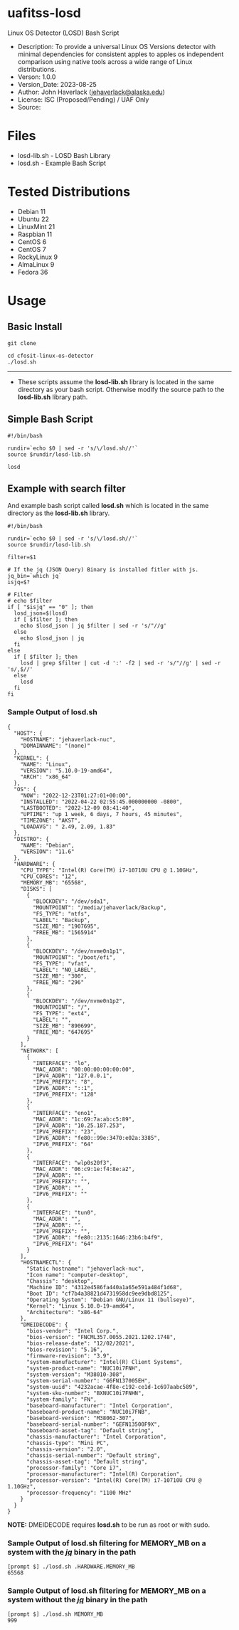 # uafitss-losd

Linux OS Detector (LOSD) Bash Script

- Description: To provide a universal Linux OS Versions detector with minimal dependencies for consistent apples to apples os independent comparison using native tools across a wide range of Linux distributions.
- Verson: 1.0.0
- Version_Date: 2023-08-25
- Author: John Haverlack (jehaverlack@alaska.edu)
- License: ISC (Proposed/Pending) / UAF Only
- Source:


# Files
- losd-lib.sh - LOSD Bash Library
- losd.sh - Example Bash Script

# Tested Distributions
- Debian 11
- Ubuntu 22
- LinuxMint 21
- Raspbian 11
- CentOS 6
- CentOS 7
- RockyLinux 9
- AlmaLinux 9
- Fedora 36

# Usage

## Basic Install

```
git clone
```

```
cd cfosit-linux-os-detector
./losd.sh
```

---

- These scripts assume the **losd-lib.sh** library is located in the same directory as your bash script.  Otherwise modify the source path to the **losd-lib.sh** library path.

## Simple Bash Script

```
#!/bin/bash

rundir=`echo $0 | sed -r 's/\/losd.sh//'`
source $rundir/losd-lib.sh

losd
```

## Example with search filter

And example bash script called **losd.sh** which is located in the same directory as the **losd-lib.sh** library.
```
#!/bin/bash

rundir=`echo $0 | sed -r 's/\/losd.sh//'`
source $rundir/losd-lib.sh

filter=$1

# If the jq (JSON Query) Binary is installed fitler with js.
jq_bin=`which jq`
isjq=$?

# Filter
# echo $filter
if [ "$isjq" == "0" ]; then
  losd_json=$(losd)
  if [ $filter ]; then
    echo $losd_json | jq $filter | sed -r 's/"//g'
  else
    echo $losd_json | jq
  fi
else
  if [ $filter ]; then
    losd | grep $filter | cut -d ':' -f2 | sed -r 's/"//g' | sed -r 's/,$//'
  else
    losd
  fi
fi
```

### Sample Output of **losd.sh**
```
{
  "HOST": {
    "HOSTNAME": "jehaverlack-nuc",
    "DOMAINNAME": "(none)"
  },
  "KERNEL": {
    "NAME": "Linux",
    "VERSION": "5.10.0-19-amd64",
    "ARCH": "x86_64"
  },
  "OS": {
    "NOW": "2022-12-23T01:27:01+00:00",
    "INSTALLED": "2022-04-22 02:55:45.000000000 -0800",
    "LASTBOOTED": "2022-12-09 08:41:40",
    "UPTIME": "up 1 week, 6 days, 7 hours, 45 minutes",
    "TIMEZONE": "AKST",
    "LOADAVG": " 2.49, 2.09, 1.83"
  },
  "DISTRO": {
    "NAME": "Debian",
    "VERSION": "11.6"
  },
  "HARDWARE": {
    "CPU_TYPE": "Intel(R) Core(TM) i7-10710U CPU @ 1.10GHz",
    "CPU_CORES": "12",
    "MEMORY_MB": "65568",
    "DISKS": [
      {
        "BLOCKDEV": "/dev/sda1",
        "MOUNTPOINT": "/media/jehaverlack/Backup",
        "FS_TYPE": "ntfs",
        "LABEL": "Backup",
        "SIZE_MB": "1907695",
        "FREE_MB": "1565914"
      },
      {
        "BLOCKDEV": "/dev/nvme0n1p1",
        "MOUNTPOINT": "/boot/efi",
        "FS_TYPE": "vfat",
        "LABEL": "NO_LABEL",
        "SIZE_MB": "300",
        "FREE_MB": "296"
      },
      {
        "BLOCKDEV": "/dev/nvme0n1p2",
        "MOUNTPOINT": "/",
        "FS_TYPE": "ext4",
        "LABEL": "",
        "SIZE_MB": "890699",
        "FREE_MB": "647695"
      }
    ],
    "NETWORK": [
      {
        "INTERFACE": "lo",
        "MAC_ADDR": "00:00:00:00:00:00",
        "IPV4_ADDR": "127.0.0.1",
        "IPV4_PREFIX": "8",
        "IPV6_ADDR": "::1",
        "IPV6_PREFIX": "128"
      },
      {
        "INTERFACE": "eno1",
        "MAC_ADDR": "1c:69:7a:ab:c5:89",
        "IPV4_ADDR": "10.25.187.253",
        "IPV4_PREFIX": "23",
        "IPV6_ADDR": "fe80::99e:3470:e02a:3385",
        "IPV6_PREFIX": "64"
      },
      {
        "INTERFACE": "wlp0s20f3",
        "MAC_ADDR": "06:c9:1e:f4:8e:a2",
        "IPV4_ADDR": "",
        "IPV4_PREFIX": "",
        "IPV6_ADDR": "",
        "IPV6_PREFIX": ""
      },
      {
        "INTERFACE": "tun0",
        "MAC_ADDR": "",
        "IPV4_ADDR": "",
        "IPV4_PREFIX": "",
        "IPV6_ADDR": "fe80::2135:1646:23b6:b4f9",
        "IPV6_PREFIX": "64"
      }
    ],
    "HOSTNAMECTL": {
      "Static hostname": "jehaverlack-nuc",
      "Icon name": "computer-desktop",
      "Chassis": "desktop",
      "Machine ID": "4312e4586fa440a1a65e591a484f1d68",
      "Boot ID": "cf7b4a38821d4731958dc9ee9dbd8125",
      "Operating System": "Debian GNU/Linux 11 (bullseye)",
      "Kernel": "Linux 5.10.0-19-amd64",
      "Architecture": "x86-64"
    },
    "DMEIDECODE": {
      "bios-vendor": "Intel Corp.",
      "bios-version": "FNCML357.0055.2021.1202.1748",
      "bios-release-date": "12/02/2021",
      "bios-revision": "5.16",
      "firmware-revision": "3.9",
      "system-manufacturer": "Intel(R) Client Systems",
      "system-product-name": "NUC10i7FNH",
      "system-version": "M38010-308",
      "system-serial-number": "G6FN137005EH",
      "system-uuid": "4232acae-4f8e-c192-ce1d-1c697aabc589",
      "system-sku-number": "BXNUC10i7FNHN",
      "system-family": "FN",
      "baseboard-manufacturer": "Intel Corporation",
      "baseboard-product-name": "NUC10i7FNB",
      "baseboard-version": "M38062-307",
      "baseboard-serial-number": "GEFN13500F9X",
      "baseboard-asset-tag": "Default string",
      "chassis-manufacturer": "Intel Corporation",
      "chassis-type": "Mini PC",
      "chassis-version": "2.0",
      "chassis-serial-number": "Default string",
      "chassis-asset-tag": "Default string",
      "processor-family": "Core i7",
      "processor-manufacturer": "Intel(R) Corporation",
      "processor-version": "Intel(R) Core(TM) i7-10710U CPU @ 1.10GHz",
      "processor-frequency": "1100 MHz"
    }
  }
}
```
**NOTE:** DMEIDECODE requires **losd.sh** to be run as root or with sudo.


### Sample Output of **losd.sh** filtering for MEMORY_MB on a system with the [_jq_](https://stedolan.github.io/jq/) binary in the path
```
[prompt $] ./losd.sh .HARDWARE.MEMORY_MB
65568
```

### Sample Output of **losd.sh** filtering for MEMORY_MB on a system without the [_jq_](https://stedolan.github.io/jq/) binary in the path
```
[prompt $] ./losd.sh MEMORY_MB
999
```
